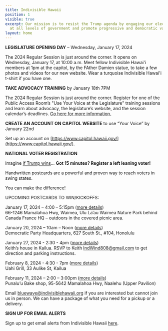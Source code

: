 ```yaml
---
title: Indivisible Hawaii
position: 1
visible: true
excerpt: Our mission is to resist the Trump agenda by engaging our elected officials
  at all levels of government and promote progressive and democratic values.
layout: home
---
```


**LEGISLATURE OPENING DAY** – Wednesday, January 17, 2024

The 2024 Regular Session is just around the corner. It opens on Wednesday, January 17, at 10:00 a.m. Meet fellow Indivisible Hawai'i members at 1pm at the capitol, by the FAther Damien statue, to take a few photos and videos for our new website. Wear a turquoise Indivisible Hawai'i t-shirt if you have one.

**TAKE ADVOCACY TRAINING** by January 18th 7PM

The 2024 Regular Session is just around the corner. Register for one of the Public Access Room’s "Use Your Voice at the Legislature" training sessions and learn about advocacy, the legislature’s website, and the session calendar’s deadlines. [Go here for more information.](https://lrb.hawaii.gov/par/sign-up-for-a-training-session/)

**CREATE AN ACCOUNT ON CAPITOL WEBSITE** to use “Your Voice” by January 22nd

Set up an account on [https://www.capitol.hawaii.gov/](https://www.capitol.hawaii.gov/).


**NATIONAL VOTER REGISTRATION**

Imagine [if Trump wins](https://www.pbs.org/video/washington-week-with-the-atlantic-full-episode-122923-jqefhy/)… **Got 15 minutes? Register a left leaning voter!**

Handwritten postcards are a powerful and proven way to reach voters in swing states.

You can make the difference!

UPCOMING POSTCARDS TO WIN/KICKOFFS:

January 17, 2024 – 4:00 – 5:15pm ([more details](https://swingleft.org/event/register/mobilize:597464?s=u))\
66-1246 Mamalahoa Hwy, Waimea, Ulu La’au Waimea Nature Park behind Canada France HQ – outdoors in the covered picnic area.

January 20, 2024 – 10am – Noon ([more details](https://swingleft.org/event/register/mobilize:563295?s=u))\
Democratic Party Headquarters, 627 South St., #104, Honolulu

January 27, 2024 - 2:30 - 4pm ([more details](https://www.mobilize.us/swingleft/event/599589/)) \
Keith’s house in Kailua. RSVP to Keith [IndWind808@gmail.com](mailto:IndWind808@gmail.com) to get direction and parking instructions.

February 8, 2024 - 4:30 - 7pm ([more details](https://www.mobilize.us/swingleft/event/599590/))\
Uahi Grill, 33 Aulike St, Kailua

February 11, 2024 – 2:00 – 3:00pm ([more details](https://swingleft.org/event/register/mobilize:584057?s=u))\
Punalu’u Bake shop, 95-5642 Mamalahoa Hwy, Naalehu (Upper Pavilion)

Email [bluewave@indivisiblehawaii.org](mailto:bluewave@indivisiblehawaii.org) if you are interested but cannot join us in person. We can have a package of what you need for a pickup or a delivery. 

**SIGN UP FOR EMAIL ALERTS**

Sign up to get email alerts from Indivisible Hawaii [here](https://indivisiblehawaii.org/join).